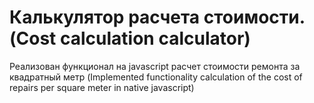 # Калькулятор расчета стоимости.(Cost calculation calculator)
Реализован функционал на javascript расчет стоимости ремонта за квадратный метр (Implemented functionality calculation of the cost of repairs per square meter in native javascript)
